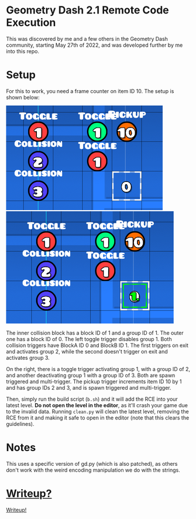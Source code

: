 # Geometry Dash 2.1 Remote Code Execution

This was discovered by me and a few others in the Geometry Dash community, starting May 27th of 2022, and was developed further by me into this repo.

# Setup

For this to work, you need a frame counter on item ID 10. The setup is shown below:

![](counter0.png)
![](counter1.png)

The inner collision block has a block ID of 1 and a group ID of 1. The outer one has a block ID of 0. The left toggle trigger disables group 1. Both collision triggers have BlockA ID 0 and BlockB ID 1. The first triggers on exit and activates group 2, while the second doesn't trigger on exit and activates group 3.

On the right, there is a toggle trigger activating group 1, with a group ID of 2, and another deactivating group 1 with a group ID of 3. Both are spawn triggered and multi-trigger. The pickup trigger increments item ID 10 by 1 and has group IDs 2 and 3, and is spawn triggered and multi-trigger.

Then, simply run the build script (`b.sh`) and it will add the RCE into your latest level. **Do not open the level in the editor**, as it'll crash your game due to the invalid data. Running `clean.py` will clean the latest level, removing the RCE from it and making it safe to open in the editor (note that this clears the guidelines).

# Notes

This uses a specific version of gd.py (which is also patched), as others don't work with the weird encoding manipulation we do with the strings.

# [Writeup?](./writeup.md)

[Writeup!](./writeup.md)
